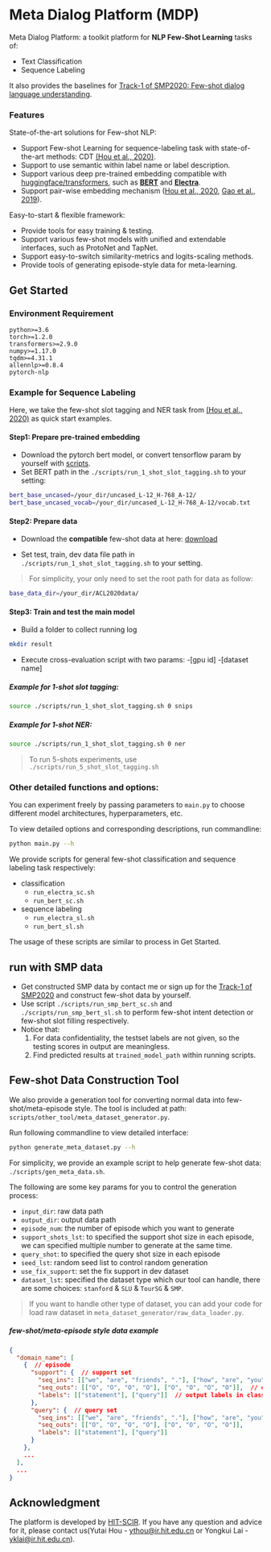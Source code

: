 # Meta Dialog Platform (MDP)

Meta Dialog Platform: a toolkit platform for **NLP Few-Shot Learning** tasks of:
- Text Classification
- Sequence Labeling

It also provides the baselines for [Track-1 of SMP2020: Few-shot dialog language understanding](https://smp2020.aconf.cn/smp.html#3).

### Features
State-of-the-art solutions for Few-shot NLP:
-  Support Few-shot Learning for sequence-labeling task with state-of-the-art methods: CDT [(Hou et al., 2020)](https://arxiv.org/abs/2006.05702).
-  Support to use semantic within label name or label description. 
-  Support various deep pre-trained embedding compatible with [huggingface/transformers](https://github.com/huggingface/transformers), such as **[BERT](https://arxiv.org/abs/1810.04805)** and **[Electra](https://openreview.net/forum?id=r1xMH1BtvB)**.
-  Support pair-wise embedding mechanism ([Hou et al., 2020](https://arxiv.org/abs/2006.05702), [Gao et al., 2019](https://www.aclweb.org/anthology/D19-1649)).


Easy-to-start & flexible framework:
-  Provide tools for easy training & testing.
-  Support various few-shot models with unified and extendable interfaces, such as ProtoNet and TapNet.
-  Support easy-to-switch similarity-metrics and logits-scaling methods.
-  Provide tools of generating episode-style data for meta-learning.


## Get Started

### Environment Requirement
```
python>=3.6
torch>=1.2.0
transformers>=2.9.0
numpy>=1.17.0
tqdm>=4.31.1
allennlp>=0.8.4
pytorch-nlp
```

### Example for Sequence Labeling
Here, we take the few-shot slot tagging and NER task from [(Hou et al., 2020)](https://arxiv.org/abs/2006.05702) as quick start examples.

#### Step1: Prepare pre-trained embedding
- Download the pytorch bert model, or convert tensorflow param by yourself with [scripts](https://github.com/huggingface/transformers/blob/master/src/transformers/convert_bert_original_tf_checkpoint_to_pytorch.py).
- Set BERT path in the `./scripts/run_1_shot_slot_tagging.sh` to your setting:
```bash
bert_base_uncased=/your_dir/uncased_L-12_H-768_A-12/
bert_base_uncased_vocab=/your_dir/uncased_L-12_H-768_A-12/vocab.txt
```

#### Step2: Prepare data
- Download the **compatible** few-shot data at here: [download](https://atmahou.github.io/attachments/new_FewShotNLU_data(ACL20).zip)

- Set test, train, dev data file path in `./scripts/run_1_shot_slot_tagging.sh` to your setting.
  
> For simplicity, your only need to set the root path for data as follow:
```bash
base_data_dir=/your_dir/ACL2020data/
```

#### Step3: Train and test the main model
- Build a folder to collect running log
```bash
mkdir result
```

- Execute cross-evaluation script with two params: -[gpu id] -[dataset name]

##### Example for 1-shot slot tagging:
```bash
source ./scripts/run_1_shot_slot_tagging.sh 0 snips
```  

##### Example for 1-shot NER:
```bash
source ./scripts/run_1_shot_slot_tagging.sh 0 ner
```

> To run 5-shots experiments, use `./scripts/run_5_shot_slot_tagging.sh`

### Other detailed functions and options:
You can experiment freely by passing parameters to `main.py` to choose different model architectures, hyperparameters, etc.

To view detailed options and corresponding descriptions, run commandline: 
```bash
python main.py --h
```

We provide scripts for general few-shot classification and sequence labeling task respectively:

- classification
    - `run_electra_sc.sh`
    - `run_bert_sc.sh`
- sequence labeling
    - `run_electra_sl.sh`
    - `run_bert_sl.sh`

The usage of these scripts are similar to process in Get Started.


## run with SMP data
- Get constructed SMP data by contact me or sign up for the [Track-1 of SMP2020](https://smp2020.aconf.cn/smp.html#3) and construct few-shot data by yourself.
- Use script `./scripts/run_smp_bert_sc.sh` and `./scripts/run_smp_bert_sl.sh` to perform few-shot intent detection or few-shot slot filling respectively.
- Notice that: 
    1. For data confidentiality, the testset labels are not given, so the testing scores in output are meaningless. 
    2. Find predicted results at `trained_model_path` within running scripts.


## Few-shot Data Construction Tool
We also provide a generation tool for converting normal data into few-shot/meta-episode style. 
The tool is included at path: `scripts/other_tool/meta_dataset_generator.py`. 

Run following commandline to view detailed interface:
```bash
python generate_meta_dataset.py --h
```

For simplicity, we provide an example script to help generate few-shot data: `./scripts/gen_meta_data.sh`.

The following are some key params for you to control the generation process:
- `input_dir`: raw data path
- `output_dir`: output data path
- `episode_num`: the number of episode which you want to generate
- `support_shots_lst`: to specified the support shot size in each episode, we can specified multiple number to generate at the same time.
- `query_shot`: to specified the query shot size in each episode
- `seed_lst`: random seed list to control random generation
- `use_fix_support`:  set the fix support in dev dataset
- `dataset_lst`: specified the dataset type which our tool can handle, there are some choices: `stanford` & `SLU` & `TourSG` & `SMP`. 

> If you want to handle other type of dataset, 
> you can add your code for load raw dataset in `meta_dataset_generator/raw_data_loader.py`.


##### few-shot/meta-episode style data example

```json
{
  "domain_name": [
    {  // episode
      "support": {  // support set
        "seq_ins": [["we", "are", "friends", "."], ["how", "are", "you", "?"]],  // input sequence
        "seq_outs": [["O", "O", "O", "O"], ["O", "O", "O", "O"]],  // output sequence in sequence labeling task
        "labels": [["statement"], ["query"]]  // output labels in classification task
      },
      "query": {  // query set
        "seq_ins": [["we", "are", "friends", "."], ["how", "are", "you", "?"]],
        "seq_outs": [["O", "O", "O", "O"], ["O", "O", "O", "O"]],
        "labels": [["statement"], ["query"]]
      }
    },
    ...
  ],
  ...
}

```



## Acknowledgment

The platform is developed by [HIT-SCIR](http://ir.hit.edu.cn/). If you have any question and advice for it, please contact us(Yutai Hou - [ythou@ir.hit.edu.cn]() or Yongkui Lai - [yklai@ir.hit.edu.cn]()).
